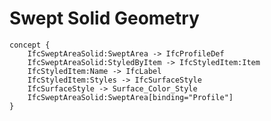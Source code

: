 Swept Solid Geometry
====================



```
concept {
    IfcSweptAreaSolid:SweptArea -> IfcProfileDef
    IfcSweptAreaSolid:StyledByItem -> IfcStyledItem:Item
    IfcStyledItem:Name -> IfcLabel
    IfcStyledItem:Styles -> IfcSurfaceStyle
    IfcSurfaceStyle -> Surface_Color_Style
    IfcSweptAreaSolid:SweptArea[binding="Profile"]
}
```
